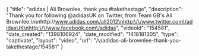 {
    "title": "adidas | Ali Brownlee, thank you #takethestage",
    "description": "Thank you for following @adidasUK on Twitter, from Team GB's Ali Brownlee.\n\nhttp:\/\/www.adidas.com\/all2012\nhttp:\/\/www.twitter.com\/adidasUK\nhttp:\/\/www.facebook.com\/adidas",
    "videoid": "154581",
    "date_created": "1398106924",
    "date_modified": "1418181305",
    "type": "captivate",
    "layout": "video",
    "url": "\/v\/adidas-ali-brownlee-thank-you-takethestage\/154581"
}